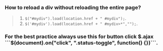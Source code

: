 ### How to reload a div without reloading the entire page?
> 1. ```$("#mydiv").load(location.href + " #mydiv");```.
> 2. ```$('#mydiv').load(location.href + " #mydiv>*","");```.

### For the best practice always use this for button click $.ajax ```$(document).on("click", ".status-toggle", function() {})```.